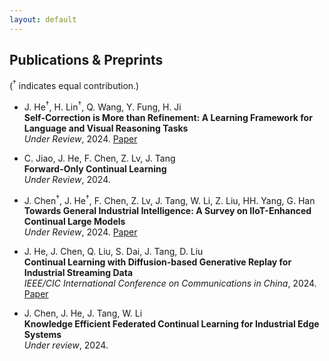 ```yaml
---
layout: default
---
```



  
## Publications & Preprints

(<sup>†</sup> indicates equal contribution.)

- J. He<sup>†</sup>, H. Lin<sup>†</sup>, Q. Wang, Y. Fung, H. Ji  
  **Self-Correction is More than Refinement: A Learning Framework for Language and Visual Reasoning Tasks**  
  _Under Review_, 2024. [Paper](https://arxiv.org/abs/2410.04055) 
  
- C. Jiao, J. He, F. Chen, Z. Lv, J. Tang  
  **Forward-Only Continual Learning**  
  _Under Review_, 2024.

- J. Chen<sup>†</sup>, J. He<sup>†</sup>, F. Chen, Z. Lv, J. Tang, W. Li, Z. Liu, HH. Yang, G. Han  
  **Towards General Industrial Intelligence: A Survey on IIoT-Enhanced Continual Large Models**  
  _Under Review_, 2024. [Paper](https://arxiv.org/abs/2409.01207)

- J. He, J. Chen, Q. Liu, S. Dai, J. Tang, D. Liu  
  **Continual Learning with Diffusion-based Generative Replay for Industrial Streaming Data**  
  _IEEE/CIC International Conference on Communications in China_, 2024. [Paper](https://ieeexplore.ieee.org/abstract/document/10682047/)
    
- J. Chen, J. He, J. Tang, W. Li  
  **Knowledge Efficient Federated Continual Learning for Industrial Edge Systems**  
   _Under review_, 2024.
